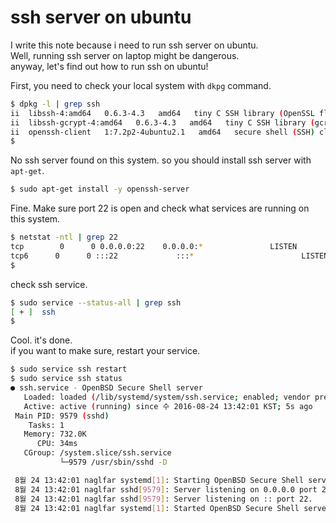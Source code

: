 # ssh server on ubuntu

I write this note because i need to run ssh server on ubuntu.  
Well, running ssh server on laptop might be dangerous.    
anyway, let's find out how to run ssh on ubuntu!  

First, you need to check your local system with `dkpg` command.  

```sh
$ dpkg -l | grep ssh
ii  libssh-4:amd64   0.6.3-4.3   amd64   tiny C SSH library (OpenSSL flavor)
ii  libssh-gcrypt-4:amd64   0.6.3-4.3   amd64   tiny C SSH library (gcrypt flavor)
ii  openssh-client   1:7.2p2-4ubuntu2.1   amd64   secure shell (SSH) client
$
```

No ssh server found on this system. so you should install ssh server with `apt-get`.

```sh
$ sudo apt-get install -y openssh-server
```  

Fine. Make sure port 22 is open and check what services are running on this system.

```sh
$ netstat -ntl | grep 22
tcp        0      0 0.0.0.0:22    0.0.0.0:*               LISTEN     
tcp6      0      0 :::22             :::*                        LISTEN
$
```

check ssh service.

```sh
$ sudo service --status-all | grep ssh
[ + ]  ssh
$
```

Cool. it's done.   
if you want to make sure, restart your service.  

```sh
$ sudo service ssh restart
$ sudo service ssh status
● ssh.service - OpenBSD Secure Shell server
   Loaded: loaded (/lib/systemd/system/ssh.service; enabled; vendor preset: enabled)
   Active: active (running) since 수 2016-08-24 13:42:01 KST; 5s ago
 Main PID: 9579 (sshd)
    Tasks: 1
   Memory: 732.0K
      CPU: 34ms
   CGroup: /system.slice/ssh.service
           └─9579 /usr/sbin/sshd -D

 8월 24 13:42:01 naglfar systemd[1]: Starting OpenBSD Secure Shell server...
 8월 24 13:42:01 naglfar sshd[9579]: Server listening on 0.0.0.0 port 22.
 8월 24 13:42:01 naglfar sshd[9579]: Server listening on :: port 22.
 8월 24 13:42:01 naglfar systemd[1]: Started OpenBSD Secure Shell server.
```

